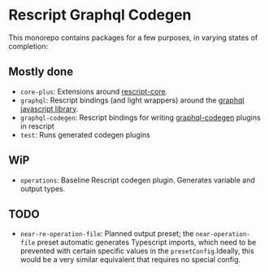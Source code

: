 # Rescript Graphql Codegen
This monorepo contains packages for a few purposes, in varying states of completion:
## Mostly done
- `core-plus`: Extensions around [rescript-core](https://github.com/rescript-association/rescript-core).
- `graphql`: Rescript bindings (and light wrappers) around the [graphql javascript library](https://github.com/graphql/graphql-js).
- `graphql-codegen`: Rescript bindings for writing [graphql-codegen](https://github.com/dotansimha/graphql-code-generator) plugins in rescript
- `test`: Runs generated codegen plugins
## WiP
- `operations`: Baseline Rescript codegen plugin. Generates variable and output types.
## TODO
- `near-re-operation-file`: Planned output preset; the `near-operation-file` preset automatic generates Typescript imports, which need to be prevented with certain specific values in the `presetConfig`.Ideally, this would be a very similar equivalent that requires no special config.
